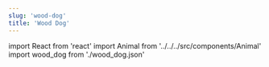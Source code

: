 ```yaml
---
slug: 'wood-dog'
title: 'Wood Dog'
---
```


import React from 'react'
import Animal from '../../../src/components/Animal'
import wood_dog from './wood_dog.json'

<Animal data={wood_dog} />
